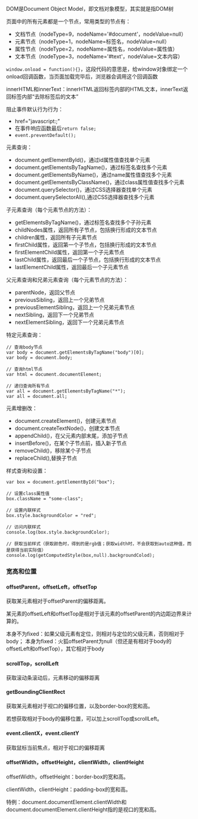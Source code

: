 
DOM是Document Object Model，即文档对象模型，其实就是指DOM树

页面中的所有元素都是一个节点，常用类型的节点有：

* 文档节点（nodeType=9，nodeName='#document'，nodeValue=null）
* 元素节点（nodeType=1，nodeName=标签名，nodeValue=null）
* 属性节点（nodeType=2，nodeName=属性名，nodeValue=属性值）
* 文本节点（nodeType=3，nodeName='#text'，nodeValue=文本内容）

`window.onload = function(){}`，这段代码的意思是，给window对象绑定一个onload回调函数，当页面加载完毕后，浏览器会调用这个回调函数

innerHTML和innerText：innerHTML返回标签内部的HTML文本，innerText返回标签内部“去除标签后的文本”

阻止事件默认行为行为：

* href="javascript:;"
* 在事件响应函数最后`return false;`
* `event.preventDefault();`

元素查询：

* document.getElementById()，通过id属性值查找单个元素
* document.getElementsByTagName()，通过标签名查找多个元素
* document.getElementsByName()，通过name属性值查找多个元素
* document.getElementsByClassName()，通过class属性值查找多个元素
* document.querySelector()，通过CSS选择器查找单个元素
* document.querySelectorAll(),通过CSS选择器查找多个元素


子元素查询（每个元素节点的方法）：

* getElementsByTagName()，通过标签名查找多个子孙元素
* childNodes属性，返回所有子节点，包括换行形成的文本节点
* children属性，返回所有子元素节点
* firstChild属性，返回第一个子节点，包括换行形成的文本节点
* firstElementChild属性，返回第一个子元素节点
* lastChild属性，返回最后一个子节点，包括换行形成的文本节点
* lastElementChild属性，返回最后一个子元素节点


父元素查询和兄弟元素查询（每个元素节点的方法）：

* parentNode，返回父节点
* previousSibling，返回上一个兄弟节点
* previousElementSibling，返回上一个兄弟元素节点
* nextSibling，返回下一个兄弟节点
* nextElementSibling，返回下一个兄弟元素节点


特定元素查询：

```
// 查询body节点
var body = document.getElementsByTagName("body")[0];
var body = document.body;

// 查询html节点
var html = document.documentElement;

// 递归查询所有节点
var all = document.getElementsByTagName("*");
var all = document.all;
```

元素增删改：

* document.createElement()，创建元素节点
* document.createTextNode()，创建文本节点
* appendChild()，在父元素内部末尾，添加子节点
* insertBefore()，在某个子节点前，插入新子节点
* removeChild()，移除某个子节点
* replaceChild(),替换子节点


样式查询和设置：

```
var box = document.getElementById("box");

// 设置class属性值
box.className = "some-class";

// 设置内联样式
box.style.backgroundColor = "red";

// 访问内联样式
console.log(box.style.backgroundColor);

// 获取当前样式（获取颜色时，得到的是rgb值；获取width时，不会获取到auto这种值，而是获得当前实际值）
console.log(getComputedStyle(box,null).backgroundColod);
```


### 宽高和位置

#### offsetParent，offsetLeft，offsetTop

获取某元素相对于offsetParent的偏移距离。

某元素的offsetLeft和offsetTop是相对于该元素的offsetParent的内边距边界来计算的。

本身不为fixed：如果父级元素有定位，则相对与定位的父级元素，否则相对于body；
本身为fixed：火狐offsetParent为null（但还是有相对于body的offsetLeft和offsetTop），其它相对于body

#### scrollTop，scrollLeft

获取滚动条滚动后，元素移动的偏移距离

#### getBoundingClientRect

获取某元素相对于视口的偏移位置，以及border-box的宽和高。

若想获取相对于body的偏移位置，可以加上scrollTop或scrollLeft。

#### event.clientX，event.clientY

获取鼠标当前焦点，相对于视口的偏移距离

#### offsetWidth，offsetHeight，clientWidth，clientHeight

offsetWidth，offsetHeight：border-box的宽和高。

clientWidth，clientHeight：padding-box的宽和高。

特例：document.documentElement.clientWidth和document.documentElement.clientHeight指的是视口的宽和高。


















